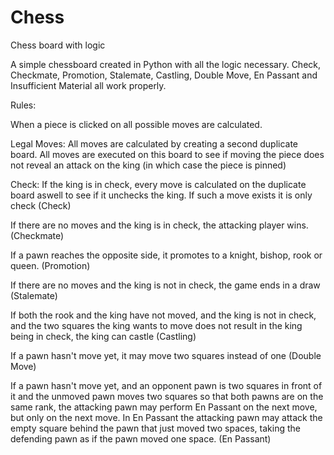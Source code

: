 # Chess
Chess board with logic

A simple chessboard created in Python with all the logic necessary. Check, Checkmate, Promotion, Stalemate, Castling, Double Move, En Passant and Insufficient Material all work properly.

Rules:

When a piece is clicked on all possible moves are calculated.

Legal Moves:
All moves are calculated by creating a second duplicate board. All moves are executed on this board to see if moving the piece does not reveal an attack on the king (in which case the piece is pinned)

Check:
If the king is in check, every move is calculated on the duplicate board aswell to see if it unchecks the king. If such a move exists it is only check (Check)

If there are no moves and the king is in check, the attacking player wins. (Checkmate)

If a pawn reaches the opposite side, it promotes to a knight, bishop, rook or queen. (Promotion)

If there are no moves and the king is not in check, the game ends in a draw (Stalemate)

If both the rook and the king have not moved, and the king is not in check, and the two squares the king wants to move does not result in the king being in check, the king can castle (Castling)

If a pawn hasn't move yet, it may move two squares instead of one (Double Move)

If a pawn hasn't move yet, and an opponent pawn is two squares in front of it and the unmoved pawn moves two squares so that both pawns are on the same rank, the attacking pawn may perform En Passant on the next move, but only on the next move. In En Passant the attacking pawn may attack the empty square behind the pawn that just moved two spaces, taking the defending pawn as if the pawn moved one space. (En Passant)
